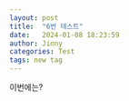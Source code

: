 ```yaml
---
layout: post
title:  "6번 테스트"
date:   2024-01-08 18:23:59
author: Jinny
categories: Test
tags: new tag
---
```


이번에는?
